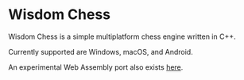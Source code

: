 # Wisdom Chess

Wisdom Chess is a simple multiplatform chess engine written in C++.

Currently supported are Windows, macOS, and Android. 

An experimental Web Assembly port also exists <a href="https://wisdom-chess.netlify.app/" target="_blank">here</a>.



